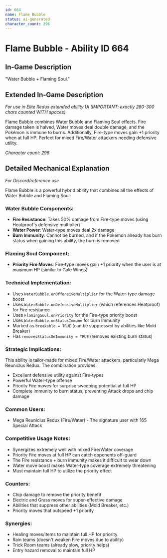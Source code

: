 ```yaml
---
id: 664
name: Flame Bubble
status: ai-generated
character_count: 296
---
```


# Flame Bubble - Ability ID 664

## In-Game Description
"Water Bubble + Flaming Soul."

## Extended In-Game Description
*For use in Elite Redux extended ability UI (IMPORTANT: exactly 280-300 chars counted WITH spaces)*

Flame Bubble combines Water Bubble and Flaming Soul effects. Fire damage taken is halved, Water moves deal double damage, and the Pokémon is immune to burns. Additionally, Fire-type moves gain +1 priority when at full HP. Perfect for mixed Fire/Water attackers needing defensive utility.

*Character count: 296*

## Detailed Mechanical Explanation
*For Discord/reference use*

Flame Bubble is a powerful hybrid ability that combines all the effects of Water Bubble and Flaming Soul:

### Water Bubble Components:
- **Fire Resistance**: Takes 50% damage from Fire-type moves (using Heatproof's defensive multiplier)
- **Water Power**: Water-type moves deal 2x damage
- **Burn Immunity**: Cannot be burned, and if the Pokémon already has burn status when gaining this ability, the burn is removed

### Flaming Soul Component:
- **Priority Fire Moves**: Fire-type moves gain +1 priority when the user is at maximum HP (similar to Gale Wings)

### Technical Implementation:
- Uses `WaterBubble.onOffensiveMultiplier` for the Water-type damage boost
- Uses `WaterBubble.onDefensiveMultiplier` (which references Heatproof) for Fire resistance
- Uses `FlamingSoul.onPriority` for the Fire-type priority boost
- Uses `WaterBubble.onStatusImmune` for burn immunity
- Marked as `breakable = TRUE` (can be suppressed by abilities like Mold Breaker)
- Has `removesStatusOnImmunity = TRUE` (removes existing burn status)

### Strategic Implications:
This ability is tailor-made for mixed Fire/Water attackers, particularly Mega Reuniclus Redux. The combination provides:
- Excellent defensive utility against Fire-types
- Powerful Water-type offense
- Priority Fire moves for surprise sweeping potential at full HP
- Complete immunity to burn status, preventing Attack drops and chip damage

### Common Users:
- Mega Reuniclus Redux (Fire/Water) - The signature user with 165 Special Attack

### Competitive Usage Notes:
- Synergizes extremely well with mixed Fire/Water coverage
- Priority Fire moves at full HP can catch opponents off-guard
- The Fire resistance + burn immunity makes it difficult to wear down
- Water move boost makes Water-type coverage extremely threatening
- Must maintain full HP to utilize the priority effect

### Counters:
- Chip damage to remove the priority benefit
- Electric and Grass moves for super-effective damage
- Abilities that suppress other abilities (Mold Breaker, etc.)
- Priority moves that outspeed +1 priority

### Synergies:
- Healing moves/items to maintain full HP for priority
- Rain teams (doesn't weaken Fire moves due to ability)
- Trick Room teams (already slow, priority helps)
- Entry hazard removal to maintain full HP